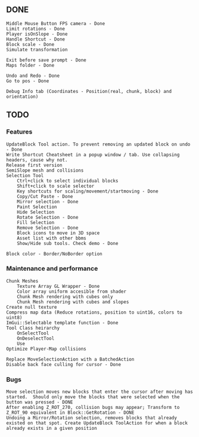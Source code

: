
## DONE
    Middle Mouse Button FPS camera - Done
    Limit rotations - Done
    Player isOnSlope - Done
    Handle Shortcut - Done
    Block scale - Done
    Simulate transformation

    Exit before save prompt - Done
    Maps folder - Done
    
    Undo and Redo - Done
    Go to pos - Done

    Debug Info tab (Coordinates - Position(real, chunk, block) and orientation)

## TODO
### Features
    UpdateBlock Tool action. To prevent removing an updated block on undo - Done
    Write Shortcut Cheatsheet in a popup window / tab. Use collapsing headers, cause why not.
    Release first version
    SemiSlope mesh and collisions
    Selection Tool
        Ctrl+click to select individual blocks
        Shift+click to scale selector
        Key shortcuts for scaling/movement/startmoving - Done
        Copy/Cut Paste - Done
        Mirror selection - Done
        Paint Selection
        Hide Selection
        Rotate Selection - Done
        Fill Selection
        Remove Selection - Done
        Block icons to move in 3D space
        Asset list with other bbms
        Show/Hide sub tools. Check demo - Done
    
    Block color - Border/NoBorder option

### Maintenance and performance
    Chunk Meshes
        Texture Array GL Wrapper - Done
        Color array uniform accesible from shader
        Chunk Mesh rendering with cubes only
        Chunk Mesh rendering with cubes and slopes
    Create null texture
    Compress map data (Reduce rotations, position to uint16, colors to uint8)
    ImGui::Selectable template function - Done
    Tool Class heirarchy
        OnSelectTool
        OnDeselectTool
        Use
    Optimize Player-Map collisions

    Replace MoveSelectionAction with a BatchedAction
    Disable back face culling for cursor - Done


### Bugs
    Move selection moves new blocks that enter the cursor after moving has started.  Should only move the blocks that were selected when the button was pressed - DONE
    After enabling Z_ROT_270, collision bugs may appear; Transform to Z_ROT_90 equivalent in Block::GetRotation - DONE
    Undoing a Mirror/Rotation selection, removes blocks that already existed on that spot. Create UpdateBlock ToolAction for when a block already exists in a given position
